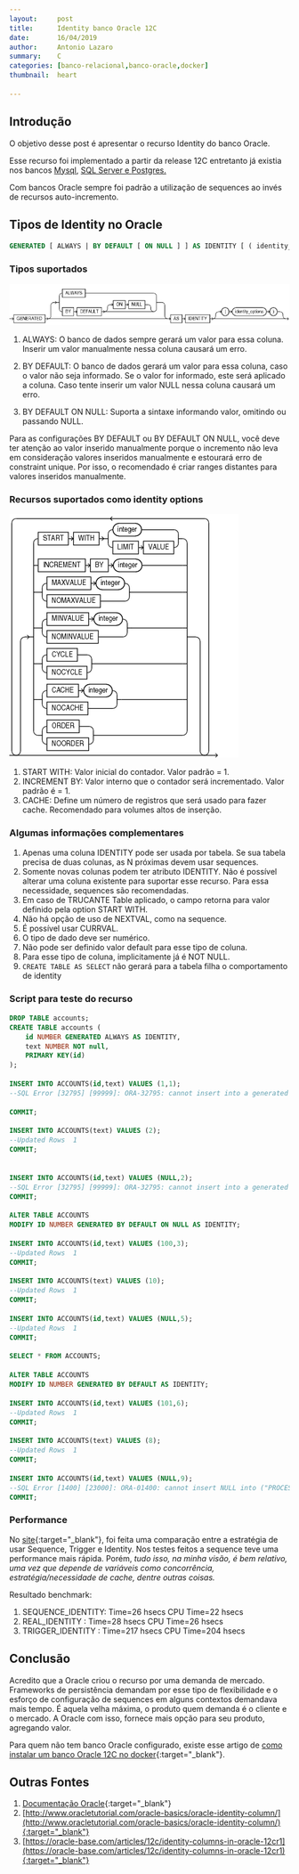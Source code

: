 ```yaml
---
layout:     post
title:      Identity banco Oracle 12C
date:       16/04/2019
author:     Antonio Lazaro
summary:    C
categories: [banco-relacional,banco-oracle,docker]
thumbnail:  heart

---
```


## Introdução

O objetivo desse post é apresentar o recurso Identity do banco Oracle. 

Esse recurso foi implementado a partir da release 12C entretanto já existia nos bancos <a href="https://dev.mysql.com/doc/refman/8.0/en/example-auto-increment.html">Mysql</a>, <a href="https://docs.microsoft.com/en-us/sql/t-sql/statements/create-table-transact-sql-identity-property?view=sql-server-2017">SQL Server e </a> <a href="http://www.postgresqltutorial.com/postgresql-serial/">Postgres.</a>

Com bancos Oracle sempre foi padrão a utilização de sequences ao invés de recursos auto-incremento. 



## Tipos de Identity no Oracle

```sql
GENERATED [ ALWAYS | BY DEFAULT [ ON NULL ] ] AS IDENTITY [ ( identity_options ) ]
```

### Tipos suportados


![](/static/img/oracle-post/identity/identity-clause-oracle.png)

1. ALWAYS: O banco de dados sempre gerará um valor para essa coluna. Inserir um valor manualmente nessa coluna causará um erro.

1. BY DEFAULT: O banco de dados gerará um valor para essa coluna, caso o valor não seja informado. Se o valor for informado, este será aplicado a coluna. Caso tente inserir um valor NULL nessa coluna causará um erro.

1. BY DEFAULT ON NULL: Suporta a sintaxe informando valor, omitindo ou passando NULL.

Para as configurações BY DEFAULT ou BY DEFAULT ON NULL, você deve ter atenção ao valor inserido manualmente porque o incremento não leva em consideração valores inseridos manualmente e estourará erro de constraint unique. Por isso, o recomendado é criar ranges distantes para valores inseridos manualmente. 

### Recursos suportados como identity options

![](/static/img/oracle-post/identity/identity-option-oracle.png)

1. START WITH: Valor inicial do contador. Valor padrão = 1.
1. INCREMENT BY: Valor interno que o contador será incrementado. Valor padrão é = 1.
1. CACHE: Define um número de registros que será usado para fazer cache. Recomendado para volumes altos de inserção.


### Algumas informações complementares

1. Apenas uma coluna IDENTITY pode ser usada por tabela. Se sua tabela precisa de duas colunas, as N próximas devem usar sequences.
1. Somente novas colunas podem ter atributo IDENTITY. Não é possível alterar uma coluna existente para suportar esse recurso. Para essa necessidade, sequences são recomendadas.
1. Em caso de TRUCANTE Table aplicado, o campo retorna para valor definido pela option START WITH.
1. Não há opção de uso de NEXTVAL, como na sequence.
1. É possível usar CURRVAL.
1. O tipo de dado deve ser numérico.
1. Não pode ser definido valor default para esse tipo de coluna.
1. Para esse tipo de coluna, implicitamente já é NOT NULL.
1. ```CREATE TABLE AS SELECT``` não gerará para a tabela filha o comportamento de identity

### Script para teste do recurso

```sql
DROP TABLE accounts;
CREATE TABLE accounts (
    id NUMBER GENERATED ALWAYS AS IDENTITY,
    text NUMBER NOT null,
    PRIMARY KEY(id)
);

INSERT INTO ACCOUNTS(id,text) VALUES (1,1);
--SQL Error [32795] [99999]: ORA-32795: cannot insert into a generated always identity COLUMN

COMMIT;

INSERT INTO ACCOUNTS(text) VALUES (2);
--Updated Rows	1
COMMIT;


INSERT INTO ACCOUNTS(id,text) VALUES (NULL,2);
--SQL Error [32795] [99999]: ORA-32795: cannot insert into a generated always identity COLUMN
COMMIT;

ALTER TABLE ACCOUNTS 
MODIFY ID NUMBER GENERATED BY DEFAULT ON NULL AS IDENTITY;

INSERT INTO ACCOUNTS(id,text) VALUES (100,3);
--Updated Rows	1
COMMIT;

INSERT INTO ACCOUNTS(text) VALUES (10);
--Updated Rows	1
COMMIT;

INSERT INTO ACCOUNTS(id,text) VALUES (NULL,5);
--Updated Rows	1
COMMIT;

SELECT * FROM ACCOUNTS;

ALTER TABLE ACCOUNTS 
MODIFY ID NUMBER GENERATED BY DEFAULT AS IDENTITY;

INSERT INTO ACCOUNTS(id,text) VALUES (101,6);
--Updated Rows	1
COMMIT;

INSERT INTO ACCOUNTS(text) VALUES (8);
--Updated Rows	1
COMMIT;

INSERT INTO ACCOUNTS(id,text) VALUES (NULL,9);
--SQL Error [1400] [23000]: ORA-01400: cannot insert NULL into ("PROCESSUM"."ACCOUNTS"."ID")
COMMIT;
```

### Performance

No [site](https://oracle-base.com/articles/12c/identity-columns-in-oracle-12cr1){:target="_blank"}, foi feita uma comparação entre a estratégia de usar Sequence, Trigger e Identity. Nos testes feitos a sequence teve uma performance mais rápida. Porém, *tudo isso, na minha visão, é bem relativo, uma vez que depende de variáveis como concorrência, estratégia/necessidade de cache, dentre outras coisas.*

Resultado benchmark:
1. SEQUENCE_IDENTITY: Time=26 hsecs CPU Time=22 hsecs
2. REAL_IDENTITY    : Time=28 hsecs CPU Time=26 hsecs
3. TRIGGER_IDENTITY : Time=217 hsecs CPU Time=204 hsecs

## Conclusão

Acredito que a Oracle criou o recurso por uma demanda de mercado. Frameworks de persistência demandam por esse tipo de flexibilidade e o esforço de configuração de sequences em alguns contextos demandava mais tempo. É aquela velha máxima, o produto quem demanda é o cliente e o mercado. A Oracle com isso, fornece mais opção para seu produto, agregando valor.

Para quem não tem banco Oracle configurado, existe esse artigo de [como instalar um banco Oracle 12C no docker](https://www.oracle.com/technetwork/pt/articles/database-performance/oracle-db12-2-no-docker-4427706-ptb.html){:target="_blank"}.

## Outras Fontes
1. [Documentação Oracle](https://docs.oracle.com/database/121/SQLRF/statements_7002.htm){:target="_blank"}
1. [http://www.oracletutorial.com/oracle-basics/oracle-identity-column/](http://www.oracletutorial.com/oracle-basics/oracle-identity-column/){:target="_blank"}
1. [https://oracle-base.com/articles/12c/identity-columns-in-oracle-12cr1](https://oracle-base.com/articles/12c/identity-columns-in-oracle-12cr1){:target="_blank"}
   



